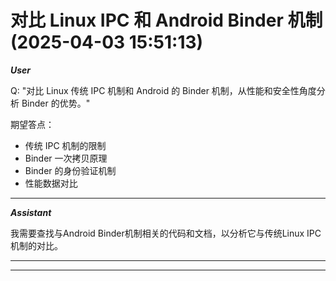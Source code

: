 <!-- Generated by SpecStory -->

# 对比 Linux IPC 和 Android Binder 机制 (2025-04-03 15:51:13)

_**User**_

Q: "对比 Linux 传统 IPC 机制和 Android 的 Binder 机制，从性能和安全性角度分析 Binder 的优势。"

期望答点：
- 传统 IPC 机制的限制
- Binder 一次拷贝原理
- Binder 的身份验证机制
- 性能数据对比

---

_**Assistant**_

我需要查找与Android Binder机制相关的代码和文档，以分析它与传统Linux IPC机制的对比。

---



---

